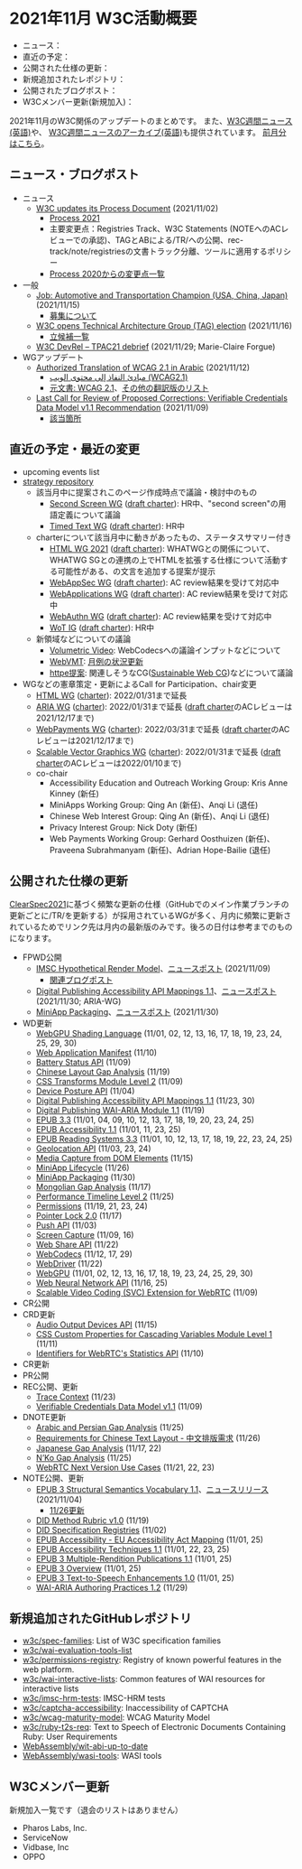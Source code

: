 # 2021年11月 W3C活動概要

- ニュース：
- 直近の予定：
- 公開された仕様の更新：
- 新規追加されたレポジトリ：
- 公開されたブログポスト：
- W3Cメンバー更新(新規加入)：

2021年11月のW3C関係のアップデートのまとめです。
また、[W3C週間ニュース(英語)](https://www.w3.org/News/Public/)や、
[W3C週間ニュースのアーカイブ(英語)](https://lists.w3.org/Archives/Public/w3c-announce/2021OctDec/subject.html)も提供されています。
[前月分はこちら](202110.md)。

## ニュース・ブログポスト

* ニュース
  * [W3C updates its Process Document](https://www.w3.org/blog/news/archives/9313) (2021/11/02)
    * [Process 2021](https://www.w3.org/2021/Process-20211102/)
    * 主要変更点：Registries Track、W3C Statements (NOTEへのACレビューでの承認)、TAGとABによる/TR/への公開、rec-track/note/registriesの文書トラック分離、ツールに適用するポリシー
    * [Process 2020からの変更点一覧](https://www.w3.org/2021/Process-20211102/#changes-2020)
* 一般
  * [Job: Automotive and Transportation Champion (USA, China, Japan)](https://www.w3.org/blog/news/archives/9330) (2021/11/15)
    * [募集について](https://www.w3.org/Consortium/Recruitment/#2021-automotive-champion)
  * [W3C opens Technical Architecture Group (TAG) election](https://www.w3.org/blog/news/archives/9338) (2021/11/16)
    * [立候補一覧](https://www.w3.org/2021/11/16-tag-nominations)
  * [W3C DevRel – TPAC21 debrief](https://www.w3.org/blog/2021/11/w3c-devrel-tpac21-debrief/) (2021/11/29; Marie-Claire Forgue)
* WGアップデート
  * [Authorized Translation of WCAG 2.1 in Arabic](https://www.w3.org/blog/news/archives/9327) (2021/11/12)
    * [<span lang="ar">مبادئ النفاذ إلى محتوى الويب</span> (WCAG2.1)](https://www.w3.org/Translations/WCAG21-ar/)
    * [元文書: WCAG 2.1](https://www.w3.org/TR/2018/REC-WCAG21-20180605/)、[その他の翻訳版のリスト](https://www.w3.org/WAI/standards-guidelines/wcag/translations/)
  * [Last Call for Review of Proposed Corrections: Verifiable Credentials Data Model v1.1 Recommendation](https://www.w3.org/blog/news/archives/9324) (2021/11/09)
    * [該当箇所](https://www.w3.org/TR/2021/REC-vc-data-model-20211109/#dfn-credential)

## 直近の予定・最近の変更

* upcoming events list
* [strategy repository](https://github.com/w3c/strategy/issues)
  * 該当月中に提案されこのページ作成時点で議論・検討中のもの
    * [Second Screen WG](https://github.com/w3c/strategy/issues/291) ([draft charter](https://w3c.github.io/secondscreen-charter/)): HR中、"second screen"の用語定義について議論
    * [Timed Text WG](https://github.com/w3c/strategy/issues/290) ([draft charter](https://w3c.github.io/charter-timed-text/)): HR中
  * charterについて該当月中に動きがあったもの、ステータスサマリー付き
    * [HTML WG 2021](https://github.com/w3c/strategy/issues/284) ([draft charter](https://w3c.github.io/charter-drafts/html-2021.html)): WHATWGとの関係について、WHATWG SGとの連携の上でHTMLを拡張する仕様について活動する可能性がある、の文言を追加する提案が提示
    * [WebAppSec WG](https://github.com/w3c/strategy/issues/253) ([draft charter](https://w3c.github.io/webappsec/admin/webappsec-charter-2021.html)): AC review結果を受けて対応中
    * [WebApplications WG](https://github.com/w3c/strategy/issues/269) ([draft charter](https://www.w3.org/2019/webapps/charter/draft-charter-2021.html)): AC review結果を受けて対応中
    * [WebAuthn WG](https://github.com/w3c/strategy/issues/263) ([draft charter](https://w3c.github.io/charter-drafts/2021/webauthn-2021.html)): AC review結果を受けて対応中
    * [WoT IG](https://github.com/w3c/strategy/issues/274) ([draft charter](https://w3c.github.io/wot/charters/wot-ig-2021-proposed.html)): HR中
  * 新領域などについての議論
    * [Volumetric Video](https://github.com/w3c/strategy/issues/286): WebCodecsへの議論インプットなどについて
    * [WebVMT](https://github.com/w3c/strategy/issues/113): [月例の状況更新](https://github.com/w3c/strategy/issues/113#issuecomment-966505470)
    * [httpe提案](https://github.com/w3c/strategy/issues/276): 関連しそうなCG([Sustainable Web CG](https://www.w3.org/community/sustyweb/))などについて議論
* WGなどの憲章策定・更新によるCall for Participation、chair変更
  * [HTML WG](https://www.w3.org/2019/html/) ([charter](https://www.w3.org/2020/12/html-wg-charter.html)): 2022/01/31まで延長
  * [ARIA WG](https://www.w3.org/WAI/ARIA/) ([charter](https://www.w3.org/2018/11/aria-charter)): 2022/01/31まで延長 ([draft charter](https://www.w3.org/2021/11/draft-aria-charter)のACレビューは2021/12/17まで)
  * [WebPayments WG](https://www.w3.org/Payments/WG/) ([charter](https://www.w3.org/Payments/WG/charter-201912.html)): 2022/03/31まで延長 ([draft charter](https://www.w3.org/Payments/WG/charter-2021.html)のACレビューは2021/12/17まで)
  * [Scalable Vector Graphics WG](https://www.w3.org/groups/wg/svg) ([charter](https://www.w3.org/Graphics/SVG/svg-2019.html)): 2022/01/31まで延長 ([draft charter](https://www.w3.org/2021/11/svg-proposed-charter-2021.html)のACレビューは2022/01/10まで)
  * co-chair
    * Accessibility Education and Outreach Working Group: Kris Anne Kinney (新任)
    * MiniApps Working Group: Qing An (新任)、Anqi Li (退任)
    * Chinese Web Interest Group: Qing An (新任)、Anqi Li (退任)
    * Privacy Interest Group: Nick Doty (新任)
    * Web Payments Working Group: Gerhard Oosthuizen (新任)、Praveena Subrahmanyam (新任)、Adrian Hope-Bailie (退任)

## 公開された仕様の更新

[ClearSpec2021](https://github.com/w3c/tr-pages/blob/main/clearspec2021.md)に基づく頻繁な更新の仕様（GitHubでのメイン作業ブランチの更新ごとに/TR/を更新する）が採用されているWGが多く、月内に頻繁に更新されているためでリンク先は月内の最新版のみです。後ろの日付は参考までのものになります。

* FPWD公開
  * [IMSC Hypothetical Render Model](https://www.w3.org/TR/2021/WD-imsc-hrm-20211109/)、[ニュースポスト](https://www.w3.org/blog/news/archives/9318) (2021/11/09)
    * [関連ブログポスト](https://www.w3.org/blog/2021/08/keeping-the-complexity-of-imsc-documents-under-control/)
  * [Digital Publishing Accessibility API Mappings 1.1](https://www.w3.org/TR/2021/WD-dpub-aam-1.1-20211130/)、[ニュースポスト](https://www.w3.org/blog/news/archives/9349) (2021/11/30; ARIA-WG)
  * [MiniApp Packaging](https://www.w3.org/TR/2021/WD-miniapp-packaging-20211130/)、[ニュースポスト](https://www.w3.org/blog/news/archives/9346) (2021/11/30)
* WD更新
  * [WebGPU Shading Language](https://www.w3.org/TR/2021/WD-WGSL-20211130/) (11/01, 02, 12, 13, 16, 17, 18, 19, 23, 24, 25, 29, 30)
  * [Web Application Manifest](https://www.w3.org/TR/2021/WD-appmanifest-20211110/) (11/10)
  * [Battery Status API](https://www.w3.org/TR/2021/WD-battery-status-20211109/) (11/09)
  * [Chinese Layout Gap Analysis](https://www.w3.org/TR/2021/WD-clreq-gap-20211119/) (11/19)
  * [CSS Transforms Module Level 2](https://www.w3.org/TR/2021/WD-css-transforms-2-20211109/) (11/09)
  * [Device Posture API](https://www.w3.org/TR/2021/WD-device-posture-20211104/) (11/04)
  * [Digital Publishing Accessibility API Mappings 1.1](https://www.w3.org/TR/2021/WD-dpub-aam-1.1-20211130/) (11/23, 30)
  * [Digital Publishing WAI-ARIA Module 1.1](https://www.w3.org/TR/2021/WD-dpub-aria-1.1-20211119/) (11/19)
  * [EPUB 3.3](https://www.w3.org/TR/2021/WD-epub-33-20211125/) (11/01, 04, 09, 10, 12, 13, 17, 18, 19, 20, 23, 24, 25)
  * [EPUB Accessibility 1.1](https://www.w3.org/TR/2021/WD-epub-a11y-11-20211125/) (11/01, 11, 23, 25)
  * [EPUB Reading Systems 3.3](https://www.w3.org/TR/2021/WD-epub-rs-33-20211125/) (11/01, 10, 12, 13, 17, 18, 19, 22, 23, 24, 25)
  * [Geolocation API](https://www.w3.org/TR/2021/WD-geolocation-20211124/) (11/03, 23, 24)
  * [Media Capture from DOM Elements](https://www.w3.org/TR/2021/WD-mediacapture-fromelement-20211115/) (11/15)
  * [MiniApp Lifecycle](https://www.w3.org/TR/2021/WD-miniapp-lifecycle-20211126/) (11/26)
  * [MiniApp Packaging](https://www.w3.org/TR/2021/WD-miniapp-packaging-20211130/) (11/30)
  * [Mongolian Gap Analysis](https://www.w3.org/TR/2021/WD-mong-gap-20211117/) (11/17)
  * [Performance Timeline Level 2](https://www.w3.org/TR/2021/WD-performance-timeline-2-20211125/) (11/25)
  * [Permissions](https://www.w3.org/TR/2021/WD-permissions-20211124/) (11/19, 21, 23, 24)
  * [Pointer Lock 2.0](https://www.w3.org/TR/2021/WD-pointerlock-2-20211117/) (11/17)
  * [Push API](https://www.w3.org/TR/2021/WD-push-api-20211103/) (11/03)
  * [Screen Capture](https://www.w3.org/TR/2021/WD-screen-capture-20211116/) (11/09, 16)
  * [Web Share API](https://www.w3.org/TR/2021/WD-web-share-20211122/) (11/22)
  * [WebCodecs](https://www.w3.org/TR/2021/WD-webcodecs-20211129/) (11/12, 17, 29)
  * [WebDriver](https://www.w3.org/TR/2021/WD-webdriver2-20211122/) (11/22)
  * [WebGPU](https://www.w3.org/TR/2021/WD-webgpu-20211130/) (11/01, 02, 12, 13, 16, 17, 18, 19, 23, 24, 25, 29, 30)
  * [Web Neural Network API](https://www.w3.org/TR/2021/WD-webnn-20211125/) (11/16, 25)
  * [Scalable Video Coding (SVC) Extension for WebRTC](https://www.w3.org/TR/2021/WD-webrtc-svc-20211109/) (11/09)
* CR公開
* CRD更新
  * [Audio Output Devices API](https://www.w3.org/TR/2021/CRD-audio-output-20211115/) (11/15)
  * [CSS Custom Properties for Cascading Variables Module Level 1](https://www.w3.org/TR/2021/CRD-css-variables-1-20211111/) (11/11)
  * [Identifiers for WebRTC's Statistics API](https://www.w3.org/TR/2021/CRD-webrtc-stats-20211110/) (11/10)
* CR更新
* PR公開
* REC公開、更新
  * [Trace Context](https://www.w3.org/TR/2021/REC-trace-context-1-20211123/) (11/23)
  * [Verifiable Credentials Data Model v1.1](https://www.w3.org/TR/2021/REC-vc-data-model-20211109/) (11/09)
* DNOTE更新
  * [Arabic and Persian Gap Analysis](https://www.w3.org/TR/2021/DNOTE-alreq-gap-20211125/) (11/25)
  * [Requirements for Chinese Text Layout - 中文排版需求](https://www.w3.org/TR/2021/DNOTE-clreq-20211126/) (11/26)
  * [Japanese Gap Analysis](https://www.w3.org/TR/2021/DNOTE-jpan-gap-20211122/) (11/17, 22)
  * [N’Ko Gap Analysis](https://www.w3.org/TR/2021/DNOTE-nkoo-gap-20211125/) (11/25)
  * [WebRTC Next Version Use Cases](https://www.w3.org/TR/2021/DNOTE-webrtc-nv-use-cases-20211123/) (11/21, 22, 23)
* NOTE公開、更新
  * [EPUB 3 Structural Semantics Vocabulary 1.1](https://www.w3.org/TR/2021/NOTE-epub-ssv-11-20211104/)、[ニュースリリース](https://www.w3.org/blog/news/archives/9307) (2021/11/04)
    * [11/26更新](https://www.w3.org/TR/2021/NOTE-epub-ssv-11-20211126/)
  * [DID Method Rubric v1.0](https://www.w3.org/TR/2021/NOTE-did-rubric-20211119/) (11/19)
  * [DID Specification Registries](https://www.w3.org/TR/2021/NOTE-did-spec-registries-20211102/) (11/02)
  * [EPUB Accessibility - EU Accessibility Act Mapping](https://www.w3.org/TR/2021/NOTE-epub-a11y-eaa-mapping-20211125/) (11/01, 25)
  * [EPUB Accessibility Techniques 1.1](https://www.w3.org/TR/2021/NOTE-epub-a11y-tech-11-20211125/) (11/01, 22, 23, 25)
  * [EPUB 3 Multiple-Rendition Publications 1.1](https://www.w3.org/TR/2021/NOTE-epub-multi-rend-11-20211125/) (11/01, 25)
  * [EPUB 3 Overview](https://www.w3.org/TR/2021/NOTE-epub-overview-33-20211125/) (11/01, 25)
  * [EPUB 3 Text-to-Speech Enhancements 1.0](https://www.w3.org/TR/2021/NOTE-epub-tts-10-20211125/) (11/01, 25)
  * [WAI-ARIA Authoring Practices 1.2](https://www.w3.org/TR/2021/NOTE-wai-aria-practices-1.2-20211129/) (11/29)

## 新規追加されたGitHubレポジトリ

* [w3c/spec-families](https://github.com/w3c/spec-families): List of W3C specification families
* [w3c/wai-evaluation-tools-list](https://github.com/w3c/wai-evaluation-tools-list)
* [w3c/permissions-registry](https://github.com/w3c/permissions-registry): Registry of known powerful features in the web platform.
* [w3c/wai-interactive-lists](https://github.com/w3c/wai-interactive-lists): Common features of WAI resources for interactive lists
* [w3c/imsc-hrm-tests](https://github.com/w3c/imsc-hrm-tests): IMSC-HRM tests
* [w3c/captcha-accessibility](https://github.com/w3c/captcha-accessibility): Inaccessibility of CAPTCHA
* [w3c/wcag-maturity-model](https://github.com/w3c/wcag-maturity-model): WCAG Maturity Model
* [w3c/ruby-t2s-req](https://github.com/w3c/ruby-t2s-req): Text to Speech of Electronic Documents Containing Ruby: User Requirements
* [WebAssembly/wit-abi-up-to-date](https://github.com/WebAssembly/wit-abi-up-to-date)
* [WebAssembly/wasi-tools](https://github.com/WebAssembly/wasi-tools): WASI tools

## W3Cメンバー更新

新規加入一覧です（退会のリストはありません）

* Pharos Labs, Inc.
* ServiceNow
* Vidbase, Inc
* OPPO
